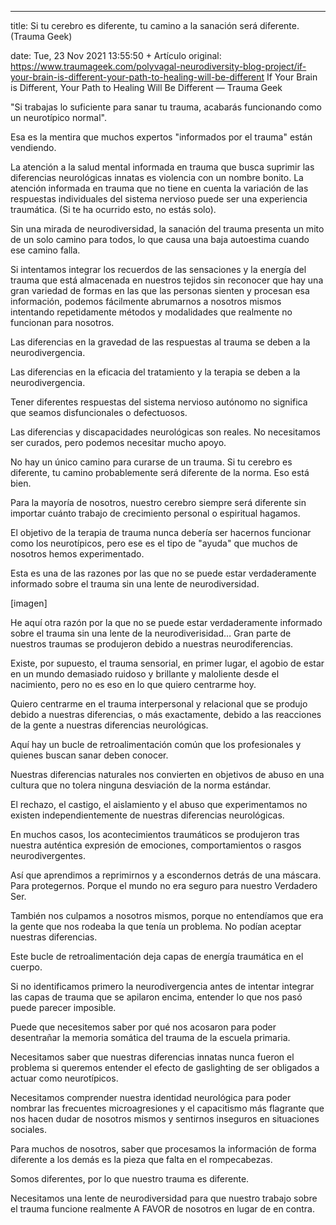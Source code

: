 ---

title: Si tu cerebro es diferente, tu camino a la sanación será diferente. (Trauma Geek)

date: Tue, 23 Nov 2021 13:55:50 +
Artículo original: https://www.traumageek.com/polyvagal-neurodiversity-blog-project/if-your-brain-is-different-your-path-to-healing-will-be-different If Your Brain is Different, Your Path to Healing Will Be Different — Trauma Geek

"Si trabajas lo suficiente para sanar tu trauma, acabarás funcionando como un neurotípico normal".

Esa es la mentira que muchos expertos "informados por el trauma" están vendiendo.

La atención a la salud mental informada en trauma que busca suprimir las diferencias neurológicas innatas es violencia con un nombre bonito. La atención informada en trauma que no tiene en cuenta la variación de las respuestas individuales del sistema nervioso puede ser una experiencia traumática. (Si te ha ocurrido esto, no estás solo).

Sin una mirada de neurodiversidad, la sanación del trauma presenta un mito de un solo camino para todos, lo que causa una baja autoestima cuando ese camino falla.

Si intentamos integrar los recuerdos de las sensaciones y la energía del trauma que está almacenada en nuestros tejidos sin reconocer que hay una gran variedad de formas en las que las personas sienten y procesan esa información, podemos fácilmente abrumarnos a nosotros mismos intentando repetidamente métodos y modalidades que realmente no funcionan para nosotros.

Las diferencias en la gravedad de las respuestas al trauma se deben a la neurodivergencia.

Las diferencias en la eficacia del tratamiento y la terapia se deben a la neurodivergencia.

Tener diferentes respuestas del sistema nervioso autónomo no significa que seamos disfuncionales o defectuosos.

Las diferencias y discapacidades neurológicas son reales. No necesitamos ser curados, pero podemos necesitar mucho apoyo.

No hay un único camino para curarse de un trauma. Si tu cerebro es diferente, tu camino probablemente será diferente de la norma. Eso está bien.

Para la mayoría de nosotros, nuestro cerebro siempre será diferente sin importar cuánto trabajo de crecimiento personal o espiritual hagamos.

El objetivo de la terapia de trauma nunca debería ser hacernos funcionar como los neurotípicos, pero ese es el tipo de "ayuda" que muchos de nosotros hemos experimentado.

Esta es una de las razones por las que no se puede estar verdaderamente informado sobre el trauma sin una lente de neurodiversidad.


[imagen]

He aquí otra razón por la que no se puede estar verdaderamente informado sobre el trauma sin una lente de la neurodiverisidad… Gran parte de nuestros traumas se produjeron debido a nuestras neurodiferencias.

Existe, por supuesto, el trauma sensorial, en primer lugar, el agobio de estar en un mundo demasiado ruidoso y brillante y maloliente desde el nacimiento, pero no es eso en lo que quiero centrarme hoy.

Quiero centrarme en el trauma interpersonal y relacional que se produjo debido a nuestras diferencias, o más exactamente, debido a las reacciones de la gente a nuestras diferencias neurológicas.

Aquí hay un bucle de retroalimentación común que los profesionales y quienes buscan sanar deben conocer.

Nuestras diferencias naturales nos convierten en objetivos de abuso en una cultura que no tolera ninguna desviación de la norma estándar.

El rechazo, el castigo, el aislamiento y el abuso que experimentamos no existen independientemente de nuestras diferencias neurológicas.

En muchos casos, los acontecimientos traumáticos se produjeron tras nuestra auténtica expresión de emociones, comportamientos o rasgos neurodivergentes.

Así que aprendimos a reprimirnos y a escondernos detrás de una máscara. Para protegernos. Porque el mundo no era seguro para nuestro Verdadero Ser.

También nos culpamos a nosotros mismos, porque no entendíamos que era la gente que nos rodeaba la que tenía un problema. No podían aceptar nuestras diferencias.

Este bucle de retroalimentación deja capas de energía traumática en el cuerpo.

Si no identificamos primero la neurodivergencia antes de intentar integrar las capas de trauma que se apilaron encima, entender lo que nos pasó puede parecer imposible.

Puede que necesitemos saber por qué nos acosaron para poder desentrañar la memoria somática del trauma de la escuela primaria.

Necesitamos saber que nuestras diferencias innatas nunca fueron el problema si queremos entender el efecto de gaslighting de ser obligados a actuar como neurotípicos.

Necesitamos comprender nuestra identidad neurológica para poder nombrar las frecuentes microagresiones y el capacitismo más flagrante que nos hacen dudar de nosotros mismos y sentirnos inseguros en situaciones sociales.

Para muchos de nosotros, saber que procesamos la información de forma diferente a los demás es la pieza que falta en el rompecabezas.

Somos diferentes, por lo que nuestro trauma es diferente.

Necesitamos una lente de neurodiversidad para que nuestro trabajo sobre el trauma funcione realmente A FAVOR de nosotros en lugar de en contra.


